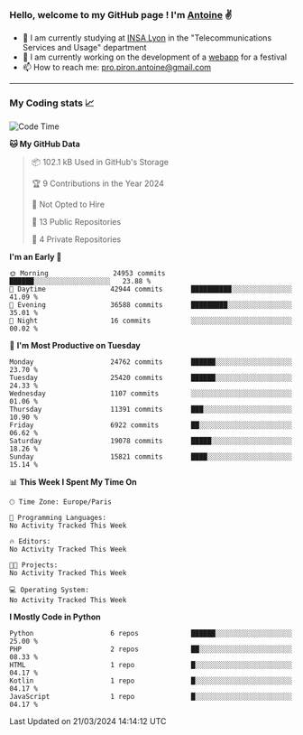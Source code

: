 ### Hello, welcome to my GitHub page ! I'm [Antoine](https://github.com/AntoinePiron) ✌️

- 🌱 I am currently studying at [INSA Lyon](https://www.insa-lyon.fr) in the "Telecommunications Services and Usage" department
- 🔭 I am currently working on the development of a [webapp](https://github.com/24HeuresINSA/Overbookd) for a festival
- 📫 How to reach me: [pro.piron.antoine@gmail.com](mailto:pro.piron.antoine@gmail.com)

---

### My Coding stats 📈
<!--START_SECTION:waka-->
![Code Time](http://img.shields.io/badge/Code%20Time-211%20hrs%2038%20mins-blue)

**🐱 My GitHub Data** 

> 📦 102.1 kB Used in GitHub's Storage 
 > 
> 🏆 9 Contributions in the Year 2024
 > 
> 🚫 Not Opted to Hire
 > 
> 📜 13 Public Repositories 
 > 
> 🔑 4 Private Repositories 
 > 
**I'm an Early 🐤** 

```text
🌞 Morning                24953 commits       ██████░░░░░░░░░░░░░░░░░░░   23.88 % 
🌆 Daytime                42944 commits       ██████████░░░░░░░░░░░░░░░   41.09 % 
🌃 Evening                36588 commits       █████████░░░░░░░░░░░░░░░░   35.01 % 
🌙 Night                  16 commits          ░░░░░░░░░░░░░░░░░░░░░░░░░   00.02 % 
```
📅 **I'm Most Productive on Tuesday** 

```text
Monday                   24762 commits       ██████░░░░░░░░░░░░░░░░░░░   23.70 % 
Tuesday                  25420 commits       ██████░░░░░░░░░░░░░░░░░░░   24.33 % 
Wednesday                1107 commits        ░░░░░░░░░░░░░░░░░░░░░░░░░   01.06 % 
Thursday                 11391 commits       ███░░░░░░░░░░░░░░░░░░░░░░   10.90 % 
Friday                   6922 commits        ██░░░░░░░░░░░░░░░░░░░░░░░   06.62 % 
Saturday                 19078 commits       █████░░░░░░░░░░░░░░░░░░░░   18.26 % 
Sunday                   15821 commits       ████░░░░░░░░░░░░░░░░░░░░░   15.14 % 
```


📊 **This Week I Spent My Time On** 

```text
🕑︎ Time Zone: Europe/Paris

💬 Programming Languages: 
No Activity Tracked This Week

🔥 Editors: 
No Activity Tracked This Week

🐱‍💻 Projects: 
No Activity Tracked This Week

💻 Operating System: 
No Activity Tracked This Week
```

**I Mostly Code in Python** 

```text
Python                   6 repos             ██████░░░░░░░░░░░░░░░░░░░   25.00 % 
PHP                      2 repos             ██░░░░░░░░░░░░░░░░░░░░░░░   08.33 % 
HTML                     1 repo              █░░░░░░░░░░░░░░░░░░░░░░░░   04.17 % 
Kotlin                   1 repo              █░░░░░░░░░░░░░░░░░░░░░░░░   04.17 % 
JavaScript               1 repo              █░░░░░░░░░░░░░░░░░░░░░░░░   04.17 % 
```




 Last Updated on 21/03/2024 14:14:12 UTC
<!--END_SECTION:waka-->
